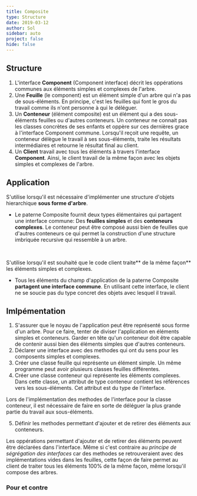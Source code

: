 ```yaml
---
title: Composite
type: Structure
date: 2019-03-12
author: Sol
sidebar: auto
project: false
hide: false
---
```


## Structure

<Media
    src="https://i.imgur.com/GY5Ct3w.png"
    url="https://refactoring.guru/design-patterns/composite"
    caption="https://refactoring.guru"
    center="true"
    width=450
/>

1. L'interface **Component** (Component interface) décrit les oppérations communes aux éléments simples et complexes de l'arbre.
2. Une **Feuille** (le component) est un élément simple d'un arbre qui n'a pas de sous-éléments. En principe, c'est les feuilles qui font le gros du travail comme ils n'ont personne à qui le déléguer.
3. Un **Conteneur** (élément composite) est un élément qui a des sous-éléments feuilles ou d'autres conteneurs. Un conteneur ne connait pas les classes concrètes de ses enfants et oppère sur ces dernières grace à l'interface Component commune. Lorsqu'il reçoit une requête, un conteneur délègue le travail à ses sous-éléments, traite les résultats intermédiaires et retourne le résultat final au client.
4. Un **Client** travail avec tous les éléments à travers l'interface **Component**. Ainsi, le client travail de la même façon avec les objets simples et complexes de l'arbre.



<Media
    src="https://i.imgur.com/ffuMhhU.png"
    url="https://i.imgur.com/ffuMhhU.png"
    caption="https://refactoring.guru"
    center="true"
    width=450
/>





## Application

 S'utilise lorsqu'il est nécessaire d'implémenter une structure d'objets hierarchique **sous forme d'arbre**.
* Le paterne Composite fournit deux types élémentaires qui partagent une interface commune: Des **feuilles simples** et des **conteneurs complexes**. Le conteneur peut être composé aussi bien de feuilles que d'autres conteneurs ce qui permet la construction d'une structure imbriquée recursive qui ressemble à un arbre.

<br>

S'utilise lorsqu'il est souhaité que le code client traite** de la même façon** les éléments simples et complexes.
* Tous les éléments du champ d'application de la paterne Composite **partagent une interface commune**. En utilisant cette interface, le client ne se soucie pas du type concret des objets avec lesquel il travail.

## Imlpémentation

1. S'assurer que le noyau de l'application peut être représenté sous forme d'un arbre. Pour ce faire, tenter de diviser l'application en éléments simples et conteneurs. Garder en tête qu'un conteneur doit être capable de contenir aussi bien des éléments simples que d'autres conteneurs.
2. Déclarer une interface avec des methodes qui ont du sens pour les composents simples et complexes.
3. Créer une classe feuille qui représente un élément simple. Un même programme peut avoir plusieurs classes feuilles différentes.
4. Créer une classe conteneur qui représente les éléments complexes. Dans cette classe, un attribut de type conteneur contient les références vers les sous-éléments. Cet attribut est du type de l'interface.

<Container type="warning">

Lors de l'implémentation des methodes de l'interface pour la classe conteneur, il est nécessaire de faire en sorte de déléguer la plus grande partie du travail aux sous-éléments.

</Container>

5. Définir les methodes permettant d'ajouter et de retirer des éléments aux conteneurs. 

<Container type="info">

Les oppérations permettant d'ajouter et de retirer des éléments peuvent être déclarées dans l'interface. Même si c'est contraire au _principe de ségrégation des interfaces_ car des methodes se retrouveraient avec des implémentations vides dans les feuilles, cette façon de faire permet au client de traiter tous les éléments 100% de la même façon, même lorsqu'il compose des arbres.

</Container>

### Pour et contre

<Col proportions="6/6" vAlign="0">
<template slot="left">

* <st c="g">Permet de travailler avec des structures complexes en forme d'arbre en tirant profit du polymorphisme et de la récursion</st>
* <st c="g">Principe _ouvert/fermé_ exploité. Il est possible d'introduire de nouveaux éléments de nouveaux types dans une application sans casser le code existant.</st>

</template>
<template slot="right">

* <st c="r">Il peut être difficile de fournir une interface commune à des classes aux fonctionnalités fort différentes. Dans certains scénario, il serait nécesaire de sur-généraliser l'interface ce qui la rendrait difficile à comprendre.</st>

</template>
</Col>